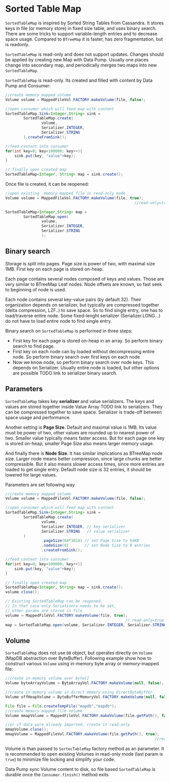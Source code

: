 Sorted Table Map
================

`SortedTableMap` is inspired by Sorted String Tables from Cassandra. It stores keys in file (or memory store) in fixed size table, and uses binary search. There are some tricks to support variable-length entries and to decrease space usage. Compared to `BTreeMap` it is faster, has zero fragmentation, but is readonly.

`SortedTableMap` is read-only and does not support updates. Changes should be applied by creating new Map with Data Pump. Usually one places change into secondary map, and periodically merges two maps into new `SortedTableMap`.

`SortedTableMap` is read-only. Its created and filled with content by Data Pump and Consumer:

<!--- #file#doc/sortedtablemap_init.java--->
```java
//create memory mapped volume
Volume volume = MappedFileVol.FACTORY.makeVolume(file, false);

//open consumer which will feed map with content
SortedTableMap.Sink<Integer,String> sink =
        SortedTableMap.create(
                volume,
                Serializer.INTEGER,
                Serializer.STRING
        ).createFromSink();

//feed content into consumer
for(int key=0; key<100000; key++){
    sink.put(key, "value"+key);
}

// finally open created map
SortedTableMap<Integer, String> map = sink.create();
```
Once file is created, it can be reopened:

<!--- #file#doc/sortedtablemap_reopen.java--->
```java
//open existing  memory-mapped file in read-only mode
Volume volume = MappedFileVol.FACTORY.makeVolume(file, true);
                                                         //read-only=true

SortedTableMap<Integer,String> map =
        SortedTableMap.open(
                volume,
                Serializer.INTEGER,
                Serializer.STRING
                );
```
Binary search
-------------

Storage is split into pages. Page size is power of two, with maximal size 1MB. First key on each page is stored on-heap.

Each page contains several nodes composed of keys and values. Those are very similar to BTreeMap Leaf nodes. Node offsets are known, so fast seek to beginning of node is used.

Each node contains several key-value pairs (by default 32). Their organization depends on serializer, but typically are compressed together (delta compression, LZF..) to save space. So to find single entry, one has to load/traverse entire node. Some fixed-lenght serializer (Serializer.LONG...) do not have to load entire node to find single entry.

Binary search on `SortedTableMap` is performed in three steps:

-   First key for each page is stored on-heap in an array. So perform binary search to find page.
-   First key on each node can by loaded without decompressing entire node. So perform binary search over first keys on each node
-   Now we know node, so perform binary search over node keys. This depends on Serializer. Usually entire node is loaded, but other options are possible TODO link to serializer binary search.

Parameters
----------

`SortedTableMap` takes key **serializer** and value serializers. The keys and values are stored together inside Value Array TODO link to serializers. They can be compressed together to save space. Serializer is trade-off between space usage and performance.

Another setting is **Page Size**. Default and maximal value is 1MB. Its value must be power of two, other values are rounded up to nearest power of two. Smaller value typically means faster access. But for each page one key is stored on-heap, smaller Page Size also means larger memory usage.

And finally there is **Node Size**. It has similar implications as BTreeMap node size. Larger node means better compression, since large chunks are better compressible. But it also means slower access times, since more entries are loaded to get single entry. Default node size is 32 entries, it should be lowered for large values.

Parameters are set following way

<!--- #file#doc/sortedtablemap_params.java--->
```java
//create memory mapped volume
Volume volume = MappedFileVol.FACTORY.makeVolume(file, false);

//open consumer which will feed map with content
SortedTableMap.Sink<Integer,String> sink =
        SortedTableMap.create(
                volume,
                Serializer.INTEGER, // key serializer
                Serializer.STRING   // value serializer
        )
                .pageSize(64*1024) // set Page Size to 64KB
                .nodeSize(8)       // set Node Size to 8 entries
                .createFromSink();

//feed content into consumer
for(int key=0; key<100000; key++){
    sink.put(key, "value"+key);
}

// finally open created map
SortedTableMap<Integer, String> map = sink.create();
volume.close();

// Existing SortedTableMap can be reopened.
// In that case only Serializers needs to be set,
// other params are stored in file
volume = MappedFileVol.FACTORY.makeVolume(file, true);
                                                     // read-only=true
map = SortedTableMap.open(volume, Serializer.INTEGER, Serializer.STRING);
```
Volume
------

`SortedTableMap` does not use `DB` object, but operates directly on `Volume` (MapDB abstraction over ByteBuffer). Following example show how to construct various `Volume` using in-memory byte array or memory-mapped file:

<!--- #file#doc/sortedtablemap_volume.java--->
```java
//create in-memory volume over byte[]
Volume byteArrayVolume = ByteArrayVol.FACTORY.makeVolume(null, false);

//create in-memory volume in direct memory using DirectByteByffer
Volume offHeapVolume = ByteBufferMemoryVol.FACTORY.makeVolume(null, false);

File file = File.createTempFile("mapdb","mapdb");
//create memory mapped file volume
Volume mmapVolume = MappedFileVol.FACTORY.makeVolume(file.getPath(), false);

//or if data were already imported, create it read-only
mmapVolume.close();
mmapVolume = MappedFileVol.FACTORY.makeVolume(file.getPath(), true);
                                                                  //read-only=true
```
Volume is than passed to `SortecTableMap` factory method as an parameter. It is recommended to open existing Volumes in read-only mode (last param is `true`) to minimize file locking and simplify your code.

Data Pump sync Volume content to disk, so file based `SortedTableMap` is durable once the `Consumer.finish()` method exits
